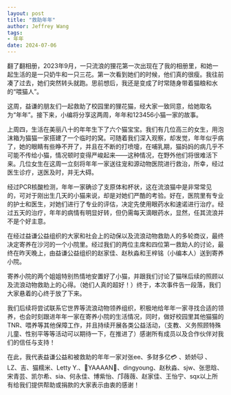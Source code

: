```yaml
---
layout: post
title: "救助年年"
author: Jeffrey Wang
tags: 
- 年年
date: 2024-07-06
---
```

翻了翻相册，2023年9月，一只流浪的狸花第一次出现在了我的相册里，和她一起生活的是一只奶牛和一只三花。第一次看到她们的时候，他们真的很瘦。我往前凑了过去，她们突然转头就跑。思前想后，我还是变成了时常随身带着猫粮和水的“喂猫人”。

这周，益谦的朋友们一起救助了校园里的狸花猫，经大家一致同意，给她取名为“年年”。接下来，小编将分享这两周，年年和123456小猫一家的故事。


上周四，生活在美丽八十的年年生下了六个猫宝宝。我们有几位高三的女生，用泡沫箱为猫猫一家搭建了一个临时的窝。可随着我们深入观察，却发觉，年年似乎病了，她的眼睛有些睁不开了，并且在不断的打喷嚏，在哺乳期，猫妈妈的病几乎不可能不传给小猫，情况顿时变得严峻起来——这种情况，在野外他们将很难活下来。几位女生在这周一立刻将年年一家送往宠和源动物医院进行救治，所幸，经过医生诊疗，送医及时，并无大碍。



经过PCR核酸检测，年年一家确诊了支原体和杯状，这在流浪猫中是非常常见的，可对于刚出生几天的小猫来说，却是对她们严酷的考验。好在，医院里有专业的护士和医生，对她们进行了专业的评估，决定先使用眼药水和速诺进行治疗。经过五天的治疗，年年的病情有明显好转，但仍需每天滴眼药水，显然，任其流浪并不是个好主意。

在经过益谦公益组织的大家和社会上的动保以及流浪动物救助人的多轮商议，最终决定寄养在沙河的一个小院里。经过我们的两位主席和四位第一救助人的讨论，最终在昨天晚上，由益谦公益组织的赵家佳、赵秋淼和王梓铭（小编本人）送到寄养小院。



寄养小院的两个姐姐特别热情地安置好了小猫，并跟我们讨论了猫咪后续的照顾以及流浪动物救助上的心得。（她们人真的超好！）终于，本次事件告一段落，我们大家悬着的心终于放了下来。



我们后续将尝试联系它世界等流浪动物领养组织，积极地给年年一家寻找合适的领养，也会时刻跟进年年一家在寄养小院的生活情况，同时，做好校园里其他猫猫的TNR、喂养等其他保障工作，并且持续开展各类公益活动，（支教、义务照顾特殊儿童、性别平等等活动可以期待一下，在推进了）感谢所有成员以及合作伙伴对我们的信任与支持！

在此，我代表益谦公益和被救助的年年一家对张ee、多财多亿💳 、娇娇🐱 、LZ、吉、猫糯米、Letty Y.、🌈YAAAAN🌙、dingyoung、赵秋淼、sjw、张思晗、宋青芸、凯尔希、sia、何永佳、博紫怡、邝薇薇、赵家佳、王怡宁、sqx以上所有给我们提供帮助或捐款的大家表示由衷的感谢！
